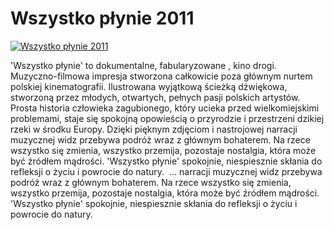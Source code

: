 Wszystko płynie 2011 
=============
[![Wszystko płynie 2011 ](http://vidos.pl/images/player.gif)](http://vidos.pl/wszystko-plynie-2011)

 'Wszystko płynie' to dokumentalne, fabularyzowane , kino drogi. Muzyczno-filmowa impresja stworzona całkowicie poza głównym nurtem polskiej kinematografii. Ilustrowana wyjątkową ścieżką dźwiękowa, stworzoną przez młodych, otwartych, pełnych pasji polskich artystów. Prosta historia człowieka zagubionego, który ucieka przed wielkomiejskimi problemami, staje się spokojną opowieścią o przyrodzie i przestrzeni dzikiej rzeki w środku Europy. Dzięki pięknym zdjęciom i nastrojowej narracji muzycznej widz przebywa podróż wraz z głównym bohaterem. Na rzece wszystko się zmienia, wszystko przemija, pozostaje nostalgia, która może być źródłem mądrości. 'Wszystko płynie' spokojnie, niespiesznie skłania do refleksji o życiu i powrocie do natury.    ... narracji muzycznej widz przebywa podróż wraz z głównym bohaterem. Na rzece wszystko się zmienia, wszystko przemija, pozostaje nostalgia, która może być źródłem mądrości. 'Wszystko płynie' spokojnie, niespiesznie skłania do refleksji o życiu i powrocie do natury. 
